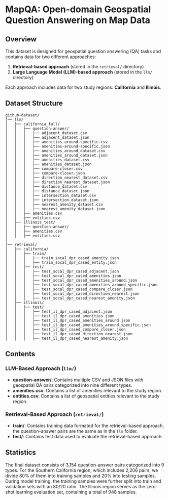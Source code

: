 # MapQA: Open-domain Geospatial Question Answering on Map Data

## Overview
This dataset is designed for geospatial question answering (QA) tasks and contains data for two different approaches:
1. **Retrieval-based approach** (stored in the `retrieval/` directory)
2. **Large Language Model (LLM)-based approach** (stored in the `llm/` directory)

Each approach includes data for two study regions: **California** and **Illinois**.

## Dataset Structure
```
github-dataset/
│── llm/
│   ├── california_full/
│   │   ├── question-answer/
│   │   │   ├── adjacent_dataset.csv
│   │   │   ├── adjacent_dataset.json
│   │   │   ├── amenities-around-specific.csv
│   │   │   ├── amenities-around-specific.json
│   │   │   ├── amenities_around_dataset.csv
│   │   │   ├── amenities_around_dataset.json
│   │   │   ├── amenities_dataset.csv
│   │   │   ├── amenities_dataset.json
│   │   │   ├── compare-closer.csv
│   │   │   ├── compare-closer.json
│   │   │   ├── direction_nearest_dataset.csv
│   │   │   ├── direction_nearest_dataset.json
│   │   │   ├── distance_dataset.csv
│   │   │   ├── distance_dataset.json
│   │   │   ├── intersection_dataset.csv
│   │   │   ├── intersection_dataset.json
│   │   │   ├── nearest_amenity_dataset.csv
│   │   │   ├── nearest_amenity_dataset.json
│   │   ├── amenities.csv
│   │   ├── entities.csv
│   ├── illinois_test/
│   │   ├── question-answer/
│   │   ├── amenities.csv
│   │   ├── entities.csv
│
│── retrieval/
│   ├── california/
│   │   ├── train/
│   │   │   ├── train_socal_dpr_cased_amenity.json
│   │   │   ├── train_socal_dpr_cased_entity.json
│   │   ├── test/
│   │   │   ├── test_socal_dpr_cased_adjacent.json
│   │   │   ├── test_socal_dpr_cased_amenities.json
│   │   │   ├── test_socal_dpr_cased_amenities_around.json
│   │   │   ├── test_socal_dpr_cased_amenities_around_specific.json
│   │   │   ├── test_socal_dpr_cased_compare_closer.json
│   │   │   ├── test_socal_dpr_cased_direction_nearest.json
│   │   │   ├── test_socal_dpr_cased_nearest_amenity.json
│   ├── illinois/
│   │   ├── test/
│   │   │   ├── test_il_dpr_cased_adjacent.json
│   │   │   ├── test_il_dpr_cased_amenities.json
│   │   │   ├── test_il_dpr_cased_amenities_around.json
│   │   │   ├── test_il_dpr_cased_amenities_around_specific.json
│   │   │   ├── test_il_dpr_cased_compare_closer.json
│   │   │   ├── test_il_dpr_cased_direction_nearest.json
│   │   │   ├── test_il_dpr_cased_nearest_amenity.json
```


## Contents
### LLM-Based Approach (`llm/`)
- **question-answer/**: Contains multiple CSV and JSON files with geospatial QA pairs categorized into nine different types.
- **amenities.csv**: Contains a list of amenities relevant to the study region.
- **entities.csv**: Contains a list of geospatial entities relevant to the study region.

### Retrieval-Based Approach (`retrieval/`)
- **train/**: Contains training data formated for the retrieval-based approach, the question-answer pairs are the same as in the `llm` folder.
- **test/**: Contains test data used to evaluate the retrieval-based approach.

## Statistics
The final dataset consists of 3,154 question-answer pairs categorized into 9 types. For the Southern California region, which includes 2,206 pairs, we divide 80% of them into training samples and 20% into testing samples. During model training, the training samples were further split into train and validation sets with an 80/20 ratio. The Illinois region serves as the zero-shot learning evaluation set, containing a total of 948 samples.

